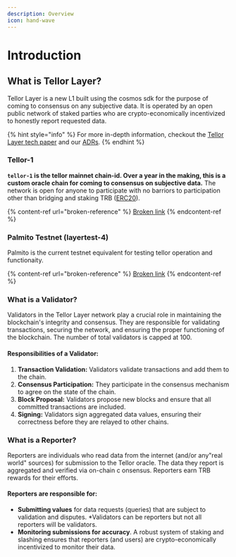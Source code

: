 ```yaml
---
description: Overview
icon: hand-wave
---
```


# Introduction

## What is Tellor Layer?

Tellor Layer is a new L1 built using the cosmos sdk for the purpose of coming to consensus on any subjective data. It is operated by an open public network of staked parties who are crypto-economically incentivized to honestly report requested data.

{% hint style="info" %}
For more in-depth information, checkout the [Tellor Layer tech paper](https://github.com/tellor-io/layer/blob/main/TellorLayer%20-%20tech.pdf) and our [ADRs](https://github.com/tellor-io/layer/tree/main/adr).
{% endhint %}

### Tellor-1

**`tellor-1` is the tellor mainnet chain-id. Over a year in the making, this is a custom oracle chain for coming to consensus on subjective data.** The network is open for anyone to participate with no barriors to participation other than bridging and staking TRB ([ERC20](https://etherscan.io/token/0x88df592f8eb5d7bd38bfef7deb0fbc02cf3778a0?a=0x8cfc184c877154a8f9ffe0fe75649dbe5e2dbebf)).&#x20;

{% content-ref url="broken-reference" %}
[Broken link](broken-reference)
{% endcontent-ref %}

### Palmito Testnet (layertest-4)

Palmito is the current testnet equivalent for testing tellor operation and functionaity.

{% content-ref url="broken-reference" %}
[Broken link](broken-reference)
{% endcontent-ref %}

### What is a Validator?&#x20;

Validators in the Tellor Layer network play a crucial role in maintaining the blockchain's integrity and consensus. They are responsible for validating transactions, securing the network, and ensuring the proper functioning of the blockchain. The number of total validators is capped at 100.

#### **Responsibilities of a Validator:**

1. **Transaction Validation:** Validators validate transactions and add them to the chain.
2. **Consensus Participation:** They participate in the consensus mechanism to agree on the state of the chain.
3. **Block Proposal:** Validators propose new blocks and ensure that all committed transactions are included.
4. **Signing:** Validators sign aggregated data values, ensuring their correctness before they are relayed to other chains.

### What is a Reporter?

Reporters are individuals who read data from the internet (and/or any"real world" sources) for submission to the Tellor oracle. The data they report is aggregated and verified via on-chain c onsensus. Reporters earn TRB rewards for their efforts.

#### **Reporters are responsible for:**

* **Submitting values** for data requests (queries) that are subject to validation and disputes.  \*Validators can be reporters but not all reporters will be validators.
* **Monitoring submissions for accuracy**. A robust system of staking and slashing ensures that reporters (and users) are crypto-economically incentivized to monitor their data.

